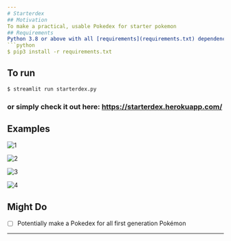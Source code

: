 ```yaml
---
# Starterdex
## Motivation
To make a practical, usable Pokedex for starter pokemon
## Requirements
Python 3.8 or above with all [requirements](requirements.txt) dependencies installed. To install run:
```python
$ pip3 install -r requirements.txt
```
## To run
```python
$ streamlit run starterdex.py
```
### or simply check it out here: https://starterdex.herokuapp.com/

## Examples

![1](https://user-images.githubusercontent.com/52780573/100628441-384d7c80-334e-11eb-835a-9329af166209.png)

![2](https://user-images.githubusercontent.com/52780573/100628511-4ac7b600-334e-11eb-8ee0-a9f62d9cc45b.png)

![3](https://user-images.githubusercontent.com/52780573/100628551-56b37800-334e-11eb-88e7-f4fe644f628b.png)

![4](https://user-images.githubusercontent.com/52780573/100628585-60d57680-334e-11eb-9ed9-3428f20f032f.png)




## Might Do
- [ ] Potentially make a Pokedex for all first generation Pokémon
---
```


